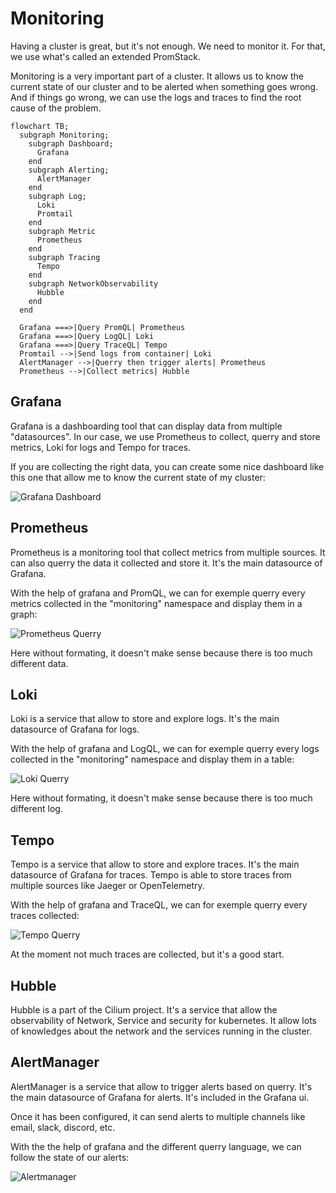 # Monitoring

Having a cluster is great, but it's not enough. We need to monitor it. For that, we use what's called an extended PromStack.

Monitoring is a very important part of a cluster. It allows us to know the current state of our cluster and to be alerted when something goes wrong. And if things go wrong, we can use the logs and traces to find the root cause of the problem.

```mermaid
flowchart TB;
  subgraph Monitoring;
    subgraph Dashboard;
      Grafana
    end
    subgraph Alerting;
      AlertManager
    end
    subgraph Log;
      Loki
      Promtail
    end
    subgraph Metric
      Prometheus
    end
    subgraph Tracing
      Tempo
    end
    subgraph NetworkObservability
      Hubble
    end
  end

  Grafana ===>|Query PromQL| Prometheus
  Grafana ===>|Query LogQL| Loki
  Grafana ===>|Query TraceQL| Tempo
  Promtail -->|Send logs from container| Loki
  AlertManager -->|Querry then trigger alerts| Prometheus
  Prometheus -->|Collect metrics| Hubble
```

## Grafana

Grafana is a dashboarding tool that can display data from multiple "datasources". In our case, we use Prometheus to collect, querry and store metrics, Loki for logs and Tempo for traces.

If you are collecting the right data, you can create some nice dashboard like this one that allow me to know the current state of my cluster:

![Grafana Dashboard](/img/dashboard-k3s.png)

## Prometheus

Prometheus is a monitoring tool that collect metrics from multiple sources. It can also querry the data it collected and store it. It's the main datasource of Grafana.

With the help of grafana and PromQL, we can for exemple querry every metrics collected in the "monitoring" namespace and display them in a graph:

![Prometheus Querry](/img/explore-prom-monitoring.png)

Here without formating, it doesn't make sense because there is too much different data.

## Loki

Loki is a service that allow to store and explore logs. It's the main datasource of Grafana for logs.

With the help of grafana and LogQL, we can for exemple querry every logs collected in the "monitoring" namespace and display them in a table:

![Loki Querry](/img/explore-loki.png)

Here without formating, it doesn't make sense because there is too much different log.

## Tempo

Tempo is a service that allow to store and explore traces. It's the main datasource of Grafana for traces. Tempo is able to store traces from multiple sources like Jaeger or OpenTelemetry.

With the help of grafana and TraceQL, we can for exemple querry every traces collected:

![Tempo Querry](/img/explore-tempo.png)

At the moment not much traces are collected, but it's a good start.

## Hubble

Hubble is a part of the Cilium project. It's a service that allow the observability of Network, Service and security for kubernetes. It allow lots of knowledges about the network and the services running in the cluster.

## AlertManager

AlertManager is a service that allow to trigger alerts based on querry. It's the main datasource of Grafana for alerts. It's included in the Grafana ui.

Once it has been configured, it can send alerts to multiple channels like email, slack, discord, etc.

With the the help of grafana and the different querry language, we can follow the state of our alerts:

![Alertmanager](/img/explore-alert.png)
